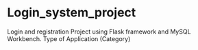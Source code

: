 # Login_system_project
 Login and registration Project using Flask framework and MySQL Workbench. Type of Application (Category)
